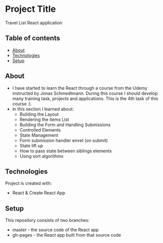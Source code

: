 # Project Title 
Travel List React application

## Table of contents
* [About](#about)
* [Technologies](#technologies)
* [Setup](#setup)

## About
- I have started to learn the React through a course from the Udemy instructed by Jonas Schmedtmann. During this course I should develop many training task, projects and applications. This is the 4th task of this course :).
- In this section I learned about:
  * Building the Layout
  * Rendering the items List
  * Building the Form and Handling Submissions
  * Controlled Elements
  * State Management
  * Form submission handler envet (on submit)
  * State lift up
  * How to pass state between siblings elements
  * Using sort algorithms
 
## Technologies
Project is created with:
* React & Create React App

## Setup
This repository consists of two branches:
* master - the source code of the React app
* gh-pages - the React app built from that source code
